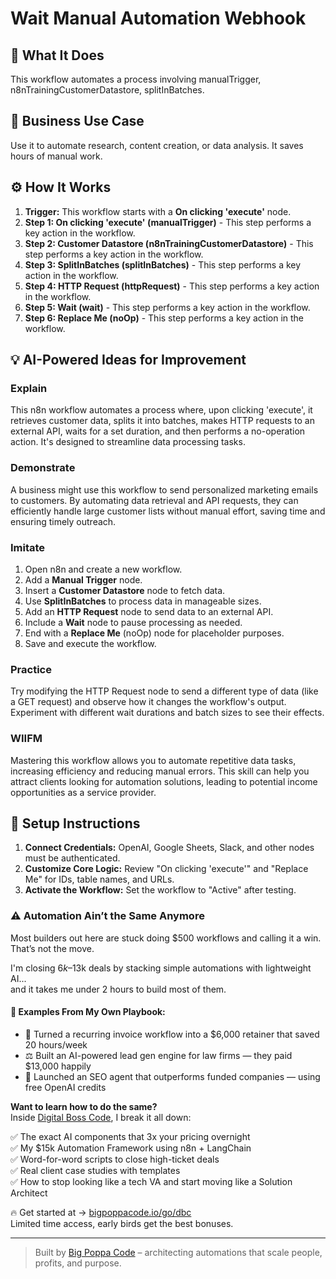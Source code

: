 # Wait Manual Automation Webhook

## 🚀 What It Does
This workflow automates a process involving manualTrigger, n8nTrainingCustomerDatastore, splitInBatches.

## 💼 Business Use Case
Use it to automate research, content creation, or data analysis. It saves hours of manual work.

## ⚙️ How It Works
1.  **Trigger:** This workflow starts with a **On clicking 'execute'** node.
2. **Step 1: On clicking 'execute' (manualTrigger)** - This step performs a key action in the workflow.
3. **Step 2: Customer Datastore (n8nTrainingCustomerDatastore)** - This step performs a key action in the workflow.
4. **Step 3: SplitInBatches (splitInBatches)** - This step performs a key action in the workflow.
5. **Step 4: HTTP Request (httpRequest)** - This step performs a key action in the workflow.
6. **Step 5: Wait (wait)** - This step performs a key action in the workflow.
7. **Step 6: Replace Me (noOp)** - This step performs a key action in the workflow.

## 💡 AI-Powered Ideas for Improvement
### Explain
This n8n workflow automates a process where, upon clicking 'execute', it retrieves customer data, splits it into batches, makes HTTP requests to an external API, waits for a set duration, and then performs a no-operation action. It's designed to streamline data processing tasks.

### Demonstrate
A business might use this workflow to send personalized marketing emails to customers. By automating data retrieval and API requests, they can efficiently handle large customer lists without manual effort, saving time and ensuring timely outreach.

### Imitate
1. Open n8n and create a new workflow.
2. Add a **Manual Trigger** node.
3. Insert a **Customer Datastore** node to fetch data.
4. Use **SplitInBatches** to process data in manageable sizes.
5. Add an **HTTP Request** node to send data to an external API.
6. Include a **Wait** node to pause processing as needed.
7. End with a **Replace Me** (noOp) node for placeholder purposes.
8. Save and execute the workflow.

### Practice
Try modifying the HTTP Request node to send a different type of data (like a GET request) and observe how it changes the workflow's output. Experiment with different wait durations and batch sizes to see their effects.

### WIIFM
Mastering this workflow allows you to automate repetitive data tasks, increasing efficiency and reducing manual errors. This skill can help you attract clients looking for automation solutions, leading to potential income opportunities as a service provider.

## 🔧 Setup Instructions
1. **Connect Credentials:** OpenAI, Google Sheets, Slack, and other nodes must be authenticated.
2. **Customize Core Logic:** Review "On clicking 'execute'" and "Replace Me" for IDs, table names, and URLs.
3. **Activate the Workflow:** Set the workflow to "Active" after testing.

### ⚠️ Automation Ain’t the Same Anymore

Most builders out here are stuck doing $500 workflows and calling it a win.  
That’s not the move.  

I'm closing $6k–$13k deals by stacking simple automations with lightweight AI...  
and it takes me under 2 hours to build most of them.

#### 🧠 Examples From My Own Playbook:
- 🔁 Turned a recurring invoice workflow into a $6,000 retainer that saved 20 hours/week  
- ⚖️ Built an AI-powered lead gen engine for law firms — they paid $13,000 happily  
- 🚀 Launched an SEO agent that outperforms funded companies — using free OpenAI credits  

**Want to learn how to do the same?**  
Inside [Digital Boss Code](https://bigpoppacode.io/go/dbc), I break it all down:

✅ The exact AI components that 3x your pricing overnight  
✅ My $15k Automation Framework using n8n + LangChain  
✅ Word-for-word scripts to close high-ticket deals  
✅ Real client case studies with templates  
✅ How to stop looking like a tech VA and start moving like a Solution Architect  

🔥 Get started at → [bigpoppacode.io/go/dbc](https://bigpoppacode.io/go/dbc)  
Limited time access, early birds get the best bonuses.

---
> Built by [Big Poppa Code](https://bigpoppacode.io) – architecting automations that scale people, profits, and purpose.
